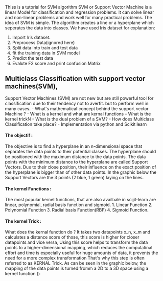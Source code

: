 Thiss is a tutorial for SVM algorithm
SVM or Support Vector Machine is a linear Model for classification and regression problems. It can solve linear and non-linear problems and work well for many practical problems. The idea of SVM is simple. The algorithm creates a line or a hyperplane which seperates the data into classes.
We have used Iris dataset for explanation: 
1. Import Iris dataset.
2. Preprocess Data(ignored here)
3. Split data into train and test data
4. fit the training data in SVM model
5. Predict the test data
6. Evalute F2 score and print confusion Matrix


## Multiclass Classification with support vector machines(SVM),

Support Vector Machines (SVM) are not new but are still powerful tool for classification due to their tendency not to averfit. but to perform well in many cases.
    - What's mathematical concept behind the support vector Machine ?
    - What is a kernel and what are kernal functions
    - What is the kernel trickN
    - What is the dual problem of a SVM?
    - How does Multiclass Classification take place?
    - Implementation via python and Scikit learn

#### The objectif :
The objective is to find a hyperplane in an n-dimensional space that separates the data points to their potential classes. The hyperplane should be positioned with the maximum distance to the data points. The data points with the minimum distance to the hyperplane are called Support Vectors. Due to their close position, their influence on the exact position of the hyperplane is bigger than of other data points. In the graphic below the Support Vectors are the 3 points (2 blue, 1 green) laying on the lines.
#### The kernel Functions :
The most popular kernel functions, that are also availbale in scijit-learn are linear, polynomial, radial basis function and sigmoid.
    1. Linear Function
    2. Polynomial Function
    3. Radial basis Function(RBF)
    4. Sigmoid Function.

#### The kernel Trick : 
What does the kernal function do ?
It takes two datapoints x_n, x_m and calculates a distance score of those, this score is higher for closer datapoints and vice versa, Using this score helps to transform the data points to a higher-dimensional mapping, which reduces the computatinal effort and time is especially useful for huge amounts of data, it prevents the need for a more complex transformation 
That's why this step is often referred to as KERNAL Trick.
As can be seen in the graphic below, the mapping of the data points is turned fromm a 2D to a 3D space using a kernel function ()